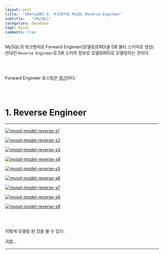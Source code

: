 ```yaml
---
layout: post
title:  "[MariaDB] 8. 워크벤치로 MySQL Reverse Engineer"
subtitle:   "[MySQL]"
categories: database
tags: mysql
comments: true
---
```


MySQL의 워크벤치로 Forward Engineer(모델링(ERD)을 DB 물리 스키마로 생성)  
반대인 `Reverse Engineer`로 DB 스키마 정보로 모델(ERD)로 모델링하는 것이다.

<br><br>


Forward Engineer 포스팅은 [여기](https://linked2ev.github.io/database/2022/01/20/MariaDB-7.-MySQL-Workbench-Forward-Engineer/)이다.

<br><br>


# 1. Reverse Engineer
---

[![mysql-model-reverse-s1](/assets/img/2022/mysql-model-reverse-s1.png)]() <br>

[![mysql-model-reverse-s2](/assets/img/2022/mysql-model-reverse-s2.png)]() <br>

[![mysql-model-reverse-s3](/assets/img/2022/mysql-model-reverse-s3.png)]() <br>

[![mysql-model-reverse-s4](/assets/img/2022/mysql-model-reverse-s4.png)]() <br>

[![mysql-model-reverse-s5](/assets/img/2022/mysql-model-reverse-s5.png)]() <br>

[![mysql-model-reverse-s6](/assets/img/2022/mysql-model-reverse-s6.png)]() <br>

[![mysql-model-reverse-s7](/assets/img/2022/mysql-model-reverse-s7.png)]() <br>

[![mysql-model-reverse-s8](/assets/img/2022/mysql-model-reverse-s8.png)]() <br>

[![mysql-model-reverse-s9](/assets/img/2022/mysql-model-reverse-s9.png)]() <br>

<br><br>

이렇게 모델링 된 것을 볼 수 있다.

귀찮...


---